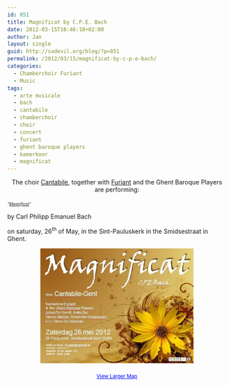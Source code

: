 ```yaml
---
id: 851
title: Magnificat by C.P.E. Bach
date: 2012-03-15T18:46:18+02:00
author: Jan
layout: single
guid: http://sadevil.org/blog/?p=851
permalink: /2012/03/15/magnificat-by-c-p-e-bach/
categories:
  - Chamberchoir Furiant
  - Music
tags:
  - arte musicale
  - bach
  - cantabile
  - chamberchoir
  - choir
  - concert
  - furiant
  - ghent baroque players
  - kamerkoor
  - magnificat
---
```

<center>
  The choir <a href="http://www.cantabile.be" target="_blank">Cantabile</a>, together with <a href="http://www.furiant.be" target="_blank">Furiant</a> and the Ghent Baroque Players are performing:
</center>

<span style="font-size: xx-small;"><i>"<a href="http://en.wikipedia.org/wiki/Magnificat" target="_blank">Magnificat</a>"</i></span>

by Carl Philipp Emanuel Bach

on saturday, 26<sup>th</sup> of May, in the Sint-Pauluskerk in the Smidsestraat in Ghent.

<center>
  <img src="/assets/images/2012/03/magnificat.jpg" alt="Magnificat" width="70%" />
</center>

<center>
  <br /> <small><a style="color: #0000ff; text-align: left;" href="http://maps.google.be/maps?q=51.039228,3.713395&num=1&ie=UTF8&t=m&ll=51.039478,3.712606&spn=0.009445,0.018239&z=15&source=embed">View Larger Map</a></small>
</center>